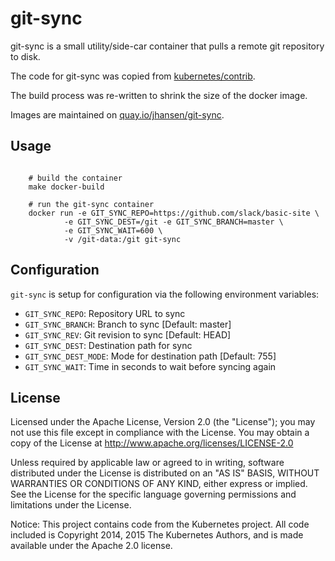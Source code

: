 # git-sync

git-sync is a small utility/side-car container that pulls a remote git repository to disk.

The code for git-sync was copied from [kubernetes/contrib](https://github.com/kubernetes/contrib/tree/master/git-sync).

The build process was re-written to shrink the size of the docker image.

Images are maintained on [quay.io/jhansen/git-sync](https://quay.io/jhansen/git-sync).

## Usage

```

    # build the container
    make docker-build

    # run the git-sync container
    docker run -e GIT_SYNC_REPO=https://github.com/slack/basic-site \
            -e GIT_SYNC_DEST=/git -e GIT_SYNC_BRANCH=master \
            -e GIT_SYNC_WAIT=600 \
            -v /git-data:/git git-sync
```

## Configuration

`git-sync` is setup for configuration via the following environment variables:

* `GIT_SYNC_REPO`: Repository URL to sync
* `GIT_SYNC_BRANCH`: Branch to sync [Default: master]
* `GIT_SYNC_REV`: Git revision to sync [Default: HEAD]
* `GIT_SYNC_DEST`: Destination path for sync
* `GIT_SYNC_DEST_MODE`: Mode for destination path [Default: 755]
* `GIT_SYNC_WAIT`: Time in seconds to wait before syncing again

## License

Licensed under the Apache License, Version 2.0 (the "License"); you may not use this file except in compliance with the License. You may obtain a copy of the License at <http://www.apache.org/licenses/LICENSE-2.0>

Unless required by applicable law or agreed to in writing, software distributed under the License is distributed on an "AS IS" BASIS, WITHOUT WARRANTIES OR CONDITIONS OF ANY KIND, either express or implied. See the License for the specific language governing permissions and limitations under the License.

Notice: This project contains code from the Kubernetes project. All code included is Copyright 2014, 2015 The Kubernetes Authors, and is made available under the Apache 2.0 license.
